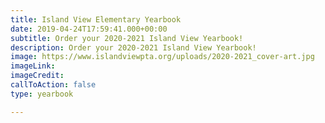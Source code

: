 ```yaml
---
title: Island View Elementary Yearbook
date: 2019-04-24T17:59:41.000+00:00
subtitle: Order your 2020-2021 Island View Yearbook!
description: Order your 2020-2021 Island View Yearbook!
image: https://www.islandviewpta.org/uploads/2020-2021_cover-art.jpg
imageLink: 
imageCredit: 
callToAction: false
type: yearbook

---
```

